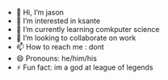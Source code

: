 - 👋 Hi, I’m jason
- 👀 I’m interested in ksante
- 🌱 I’m currently learning comkputer science
- 💞️ I’m looking to collaborate on work
- 📫 How to reach me : dont
- 😄 Pronouns: he/him/his
- ⚡ Fun fact: im a god at league of legends

<!---
jasonl375/jasonl375 is a ✨ special ✨ repository because its `README.md` (this file) appears on your GitHub profile.
You can click the Preview link to take a look at your changes.
--->
